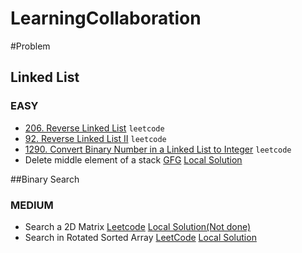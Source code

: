 # LearningCollaboration
#Problem

## Linked List
### EASY
- [206. Reverse Linked List](https://leetcode.com/problems/reverse-linked-list/) `leetcode`
- [92. Reverse Linked List II](https://leetcode.com/problems/reverse-linked-list-ii/) `leetcode`
- [1290. Convert Binary Number in a Linked List to Integer](https://leetcode.com/problems/convert-binary-number-in-a-linked-list-to-integer/description/) `leetcode`
- Delete middle element of a stack  [GFG](https://practice.geeksforgeeks.org/problems/delete-middle-element-of-a-stack/1)    [Local Solution](https://github.com/pintugorai/LearningCollaboration/blob/master/Solutions/DataStructure/Stack/DeleteMiddleElement.txt)



##Binary Search
### MEDIUM
- Search a 2D Matrix  [Leetcode](https://leetcode.com/problems/search-a-2d-matrix/description/) [Local Solution(Not done)]()
- Search in Rotated Sorted Array [LeetCode](https://leetcode.com/problems/search-in-rotated-sorted-array/) [Local Solution](<Add link here>)

